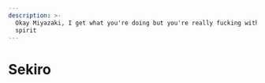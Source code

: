 ```yaml
---
description: >-
  Okay Miyazaki, I get what you're doing but you're really fucking with my
  spirit
---
```


# Sekiro

